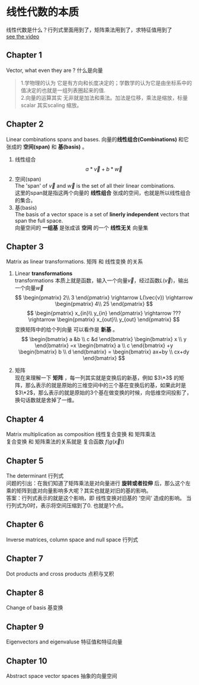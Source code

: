 # 线性代数的本质
线性代数是什么？行列式里面用到了，矩阵乘法用到了，求特征值用到了  
[see the video](https://www.bilibili.com/video/BV1ys411472E)
## Chapter 1
Vector, what even they are ? 什么是向量
> 1.学物理的认为 它是有方向和长度决定的；学数学的认为它是由坐标系中的值决定的也就是一组列表圈起来的值.   
   2.向量的运算其实 无非就是加法和乘法。加法是位移，乘法是缩放，标量scalar 其实scaling 缩放。

## Chapter 2
Linear combinations spans and bases. 向量的**线性组合(Combinations)** 和它张成的 **空间(span)** 和 **基(basis)** 。    
1. 线性组合 $$ a*\vec{v}+b*\vec{w} $$
2. 空间(span)   
   The 'span' of $\vec{v}$ and $\vec{w}$ is the set of all their linear combinations.   
   这里的span就是指这两个向量的 **线性组合** 张成的空间，也就是所以线性组合的集合。  
3. 基(basis)   
   The basis of a vector space is a set of **linerly independent** vectors that span the full space.    
   向量空间的 **一组基** 是张成该 **空间** 的一个 **线性无关** 向量集

## Chapter 3
Matrix as linear transformations.  矩阵 和 线性变换 的关系   
1. Linear **transformations**   
   transformations 本质上就是函数，输入一个向量$\vec{v}$，经过函数$L(\vec{v})$，输出一个向量$\vec{w}$
$$
\begin{pmatrix}
2\\   
3
\end{pmatrix}
\rightarrow 
L(\vec{v})
\rightarrow 
\begin{pmatrix}
4\\   
25
\end{pmatrix} 
$$
$$
\begin{pmatrix}
x_{in}\\ 
y_{in}
\end{pmatrix}
\rightarrow 
???
\rightarrow 
\begin{pmatrix}
x_{out}\\ 
y_{out}
\end{pmatrix}
$$
变换矩阵中的给个列向量 可以看作是 **新基** 。
$$
\begin{bmatrix}
a &b \\     
c &d
\end{bmatrix}
\begin{bmatrix}
x \\     
y
\end{bmatrix}
=x
\begin{bmatrix}
a \\      
c
\end{bmatrix}
+y
\begin{bmatrix}
b \\      
d
\end{bmatrix}
=
\begin{bmatrix}
ax+by \\       
cx+dy
\end{bmatrix}
$$

2. 矩阵   
现在来理解一下 **矩阵** ，每一列其实就是变换后的新基，例如 $3\*3$ 的矩阵，那么表示的就是原始的三维空间中的三个基在变换后的基，如果此时是 $3\*2$，那么表示的就是原始的3个基在做变换的时候，向低维空间投影了，换句话数就是舍掉了一维。
## Chapter 4 
Matrix multiplication as composition 线性复合变换 和 矩阵乘法   
复合变换 和 矩阵乘法的关系就是 复合函数 $f(g(\vec{x}))$

## Chapter 5 
The determinant 行列式   
问题的引出：在我们知道了矩阵乘法是对向量进行 **旋转或者拉伸** 后，那么这个左乘的矩阵到底对向量影响多大呢？其实也就是对旧的基的影响。   
答案：行列式表示的就是这个影响，即 线性变换对旧基的 '空间' 造成的影响。 当行列式为0时，表示将空间压缩到了0. 也就是1个点。

## Chapter 6
Inverse matrices, column space and null space 行列式

## Chapter 7
Dot products and cross products 点积与叉积

## Chapter 8 
Change of basis 基变换

## Chapter 9 
Eigenvectors and eigenvaluse 特征值和特征向量

## Chapter 10 
Abstract space vector spaces 抽象的向量空间





